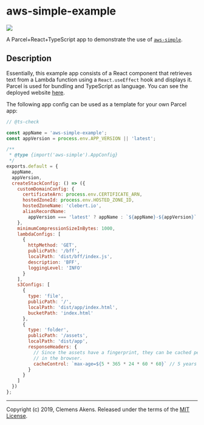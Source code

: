 # aws-simple-example

![](https://github.com/clebert/aws-simple-example/workflows/CI/badge.svg)

A Parcel+React+TypeScript app to demonstrate the use of
[`aws-simple`](https://github.com/clebert/aws-simple).

## Description

Essentially, this example app consists of a React component that retrieves text
from a Lambda function using a `React.useEffect` hook and displays it. Parcel is
used for bundling and TypeScript as language. You can see the deployed website
[here](https://aws-simple-example.clebert.io/).

The following app config can be used as a template for your own Parcel app:

```js
// @ts-check

const appName = 'aws-simple-example';
const appVersion = process.env.APP_VERSION || 'latest';

/**
 * @type {import('aws-simple').AppConfig}
 */
exports.default = {
  appName,
  appVersion,
  createStackConfig: () => ({
    customDomainConfig: {
      certificateArn: process.env.CERTIFICATE_ARN,
      hostedZoneId: process.env.HOSTED_ZONE_ID,
      hostedZoneName: 'clebert.io',
      aliasRecordName:
        appVersion === 'latest' ? appName : `${appName}-${appVersion}`
    },
    minimumCompressionSizeInBytes: 1000,
    lambdaConfigs: [
      {
        httpMethod: 'GET',
        publicPath: '/bff',
        localPath: 'dist/bff/index.js',
        description: 'BFF',
        loggingLevel: 'INFO'
      }
    ],
    s3Configs: [
      {
        type: 'file',
        publicPath: '/',
        localPath: 'dist/app/index.html',
        bucketPath: 'index.html'
      },
      {
        type: 'folder',
        publicPath: '/assets',
        localPath: 'dist/app',
        responseHeaders: {
          // Since the assets have a fingerprint, they can be cached permanently
          // in the browser.
          cacheControl: `max-age=${5 * 365 * 24 * 60 * 60}` // 5 years
        }
      }
    ]
  })
};
```

---

Copyright (c) 2019, Clemens Akens. Released under the terms of the
[MIT License](https://github.com/clebert/aws-simple-example/blob/master/LICENSE).
